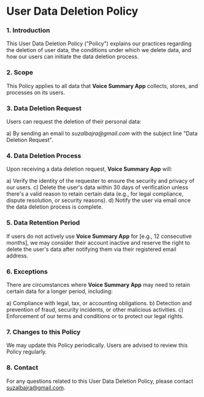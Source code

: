 # User Data Deletion Policy

### 1. Introduction

This User Data Deletion Policy ("Policy") explains our practices regarding the deletion of user data, the conditions under which we delete data, and how our users can initiate the data deletion process.

### 2. Scope

This Policy applies to all data that **Voice Summary App** collects, stores, and processes on its users.

### 3. Data Deletion Request

Users can request the deletion of their personal data:

a) By sending an email to _suzalbajra@gmail.com_ with the subject line "Data Deletion Request".

### 4. Data Deletion Process

Upon receiving a data deletion request, **Voice Summary App** will:

a) Verify the identity of the requester to ensure the security and privacy of our users.
c) Delete the user's data within 30 days of verification unless there's a valid reason to retain certain data (e.g., for legal compliance, dispute resolution, or security reasons).
d) Notify the user via email once the data deletion process is complete.

### 5. Data Retention Period

If users do not actively use **Voice Summary App** for [e.g., 12 consecutive months], we may consider their account inactive and reserve the right to delete the user's data after notifying them via their registered email address.

### 6. Exceptions

There are circumstances where **Voice Summary App** may need to retain certain data for a longer period, including:

a) Compliance with legal, tax, or accounting obligations.
b) Detection and prevention of fraud, security incidents, or other malicious activities.
c) Enforcement of our terms and conditions or to protect our legal rights.

### 7. Changes to this Policy

We may update this Policy periodically. Users are advised to review this Policy regularly.

### 8. Contact

For any questions related to this User Data Deletion Policy, please contact suzalbajra@gmail.com.

